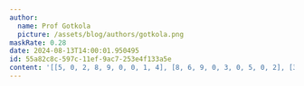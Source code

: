 ```yaml
---
author:
  name: Prof Gotkola
  picture: /assets/blog/authors/gotkola.png
maskRate: 0.28
date: 2024-08-13T14:00:01.950495
id: 55a82c8c-597c-11ef-9ac7-253e4f133a5e
content: '[[5, 0, 2, 8, 9, 0, 0, 1, 4], [8, 6, 9, 0, 3, 0, 5, 0, 2], [3, 1, 4, 2, 7, 5, 9, 0, 8], [1, 8, 0, 0, 4, 3, 6, 2, 9], [0, 4, 6, 5, 8, 9, 0, 0, 1], [9, 3, 7, 6, 1, 2, 0, 8, 0], [0, 2, 1, 4, 5, 0, 8, 0, 3], [7, 5, 3, 9, 2, 8, 0, 4, 6], [0, 9, 8, 0, 6, 0, 2, 5, 0]]'
---
```

